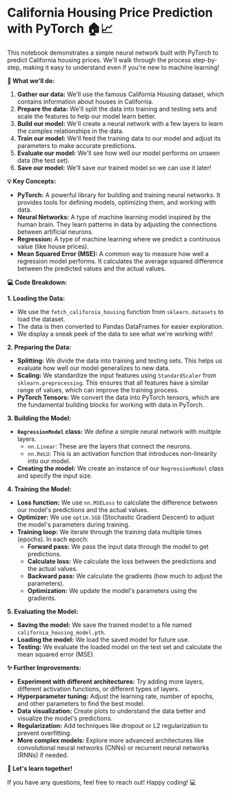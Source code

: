 # California Housing Price Prediction with PyTorch 🏠📈

This notebook demonstrates a simple neural network built with PyTorch to predict California housing prices.  We'll walk through the process step-by-step, making it easy to understand even if you're new to machine learning! 

**🚀 What we'll do:**

1. **Gather our data:** We'll use the famous California Housing dataset, which contains information about houses in California.
2. **Prepare the data:**  We'll split the data into training and testing sets and scale the features to help our model learn better.
3. **Build our model:** We'll create a neural network with a few layers to learn the complex relationships in the data.
4. **Train our model:** We'll feed the training data to our model and adjust its parameters to make accurate predictions.
5. **Evaluate our model:** We'll see how well our model performs on unseen data (the test set).
6. **Save our model:** We'll save our trained model so we can use it later!


**💡 Key Concepts:**

* **PyTorch:** A powerful library for building and training neural networks. It provides tools for defining models, optimizing them, and working with data.
* **Neural Networks:**  A type of machine learning model inspired by the human brain. They learn patterns in data by adjusting the connections between artificial neurons.
* **Regression:**  A type of machine learning where we predict a continuous value (like house prices).
* **Mean Squared Error (MSE):** A common way to measure how well a regression model performs. It calculates the average squared difference between the predicted values and the actual values.


**💻 Code Breakdown:**

**1. Loading the Data:**

   * We use the `fetch_california_housing` function from `sklearn.datasets` to load the dataset.
   * The data is then converted to Pandas DataFrames for easier exploration.
   * We display a sneak peek of the data to see what we're working with!

**2. Preparing the Data:**

   * **Splitting:** We divide the data into training and testing sets. This helps us evaluate how well our model generalizes to new data.
   * **Scaling:** We standardize the input features using `StandardScaler` from `sklearn.preprocessing`. This ensures that all features have a similar range of values, which can improve the training process.
   * **PyTorch Tensors:** We convert the data into PyTorch tensors, which are the fundamental building blocks for working with data in PyTorch.

**3. Building the Model:**

   * **`RegressionModel` class:** We define a simple neural network with multiple layers.
     * `nn.Linear`:  These are the layers that connect the neurons.
     * `nn.ReLU`: This is an activation function that introduces non-linearity into our model.
   * **Creating the model:** We create an instance of our `RegressionModel` class and specify the input size.

**4. Training the Model:**

   * **Loss function:** We use `nn.MSELoss` to calculate the difference between our model's predictions and the actual values.
   * **Optimizer:** We use `optim.SGD` (Stochastic Gradient Descent) to adjust the model's parameters during training.
   * **Training loop:** We iterate through the training data multiple times (epochs). In each epoch:
     * **Forward pass:** We pass the input data through the model to get predictions.
     * **Calculate loss:** We calculate the loss between the predictions and the actual values.
     * **Backward pass:** We calculate the gradients (how much to adjust the parameters).
     * **Optimization:** We update the model's parameters using the gradients.

**5. Evaluating the Model:**

   * **Saving the model:** We save the trained model to a file named `california_housing_model.pth`.
   * **Loading the model:** We load the saved model for future use.
   * **Testing:** We evaluate the loaded model on the test set and calculate the mean squared error (MSE).


**✨ Further Improvements:**

* **Experiment with different architectures:** Try adding more layers, different activation functions, or different types of layers.
* **Hyperparameter tuning:** Adjust the learning rate, number of epochs, and other parameters to find the best model.
* **Data visualization:** Create plots to understand the data better and visualize the model's predictions.
* **Regularization:** Add techniques like dropout or L2 regularization to prevent overfitting.
* **More complex models:** Explore more advanced architectures like convolutional neural networks (CNNs) or recurrent neural networks (RNNs) if needed.


**🤝 Let's learn together!**

If you have any questions, feel free to reach out! Happy coding! 💻
